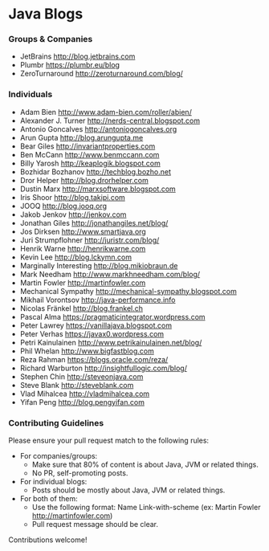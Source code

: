 # Java Blogs

### Groups & Companies

* JetBrains http://blog.jetbrains.com
* Plumbr https://plumbr.eu/blog
* ZeroTurnaround http://zeroturnaround.com/blog/


### Individuals

* Adam Bien http://www.adam-bien.com/roller/abien/
* Alexander J. Turner http://nerds-central.blogspot.com
* Antonio Goncalves http://antoniogoncalves.org
* Arun Gupta http://blog.arungupta.me
* Bear Giles http://invariantproperties.com
* Ben McCann http://www.benmccann.com
* Billy Yarosh http://keaplogik.blogspot.com
* Bozhidar Bozhanov http://techblog.bozho.net
* Dror Helper http://blog.drorhelper.com
* Dustin Marx http://marxsoftware.blogspot.com
* Iris Shoor http://blog.takipi.com
* JOOQ http://blog.jooq.org
* Jakob Jenkov http://jenkov.com
* Jonathan Giles http://jonathangiles.net/blog/
* Jos Dirksen http://www.smartjava.org
* Juri Strumpflohner http://juristr.com/blog/
* Henrik Warne http://henrikwarne.com
* Kevin Lee http://blog.lckymn.com
* Marginally Interesting http://blog.mikiobraun.de
* Mark Needham http://www.markhneedham.com/blog/
* Martin Fowler http://martinfowler.com
* Mechanical Sympathy http://mechanical-sympathy.blogspot.com
* Mikhail Vorontsov http://java-performance.info
* Nicolas Fränkel http://blog.frankel.ch
* Pascal Alma https://pragmaticintegrator.wordpress.com
* Peter Lawrey https://vanillajava.blogspot.com
* Peter Verhas https://javax0.wordpress.com
* Petri Kainulainen http://www.petrikainulainen.net/blog/
* Phil Whelan http://www.bigfastblog.com
* Reza Rahman https://blogs.oracle.com/reza/
* Richard Warburton http://insightfullogic.com/blog/
* Stephen Chin http://steveonjava.com
* Steve Blank http://steveblank.com
* Vlad Mihalcea http://vladmihalcea.com
* Yifan Peng http://blog.pengyifan.com


### Contributing Guidelines

Please ensure your pull request match to the following rules:

* For companies/groups:
    * Make sure that 80% of content is about Java, JVM or related things.
    * No PR, self-promoting posts.
* For individual blogs:
    * Posts should be mostly about Java, JVM or related things.
* For both of them:
    * Use the following format: Name Link-with-scheme
      (ex: Martin Fowler http://martinfowler.com)
    * Pull request message should be clear.

Contributions welcome!
